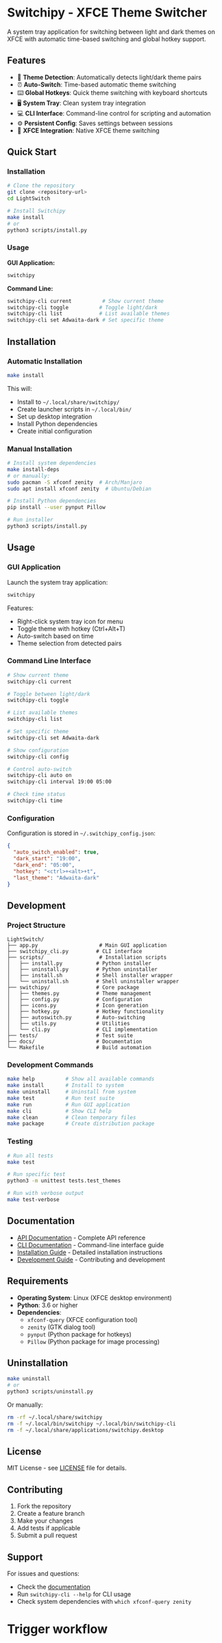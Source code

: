 # Switchipy - XFCE Theme Switcher

A system tray application for switching between light and dark themes on XFCE with automatic time-based switching and global hotkey support.

## Features

- 🎨 **Theme Detection**: Automatically detects light/dark theme pairs
- ⏰ **Auto-Switch**: Time-based automatic theme switching
- ⌨️ **Global Hotkeys**: Quick theme switching with keyboard shortcuts
- 🖥️ **System Tray**: Clean system tray integration
- 💻 **CLI Interface**: Command-line control for scripting and automation
- ⚙️ **Persistent Config**: Saves settings between sessions
- 🎯 **XFCE Integration**: Native XFCE theme switching

## Quick Start

### Installation

```bash
# Clone the repository
git clone <repository-url>
cd LightSwitch

# Install Switchipy
make install
# or
python3 scripts/install.py
```

### Usage

**GUI Application:**
```bash
switchipy
```

**Command Line:**
```bash
switchipy-cli current          # Show current theme
switchipy-cli toggle          # Toggle light/dark
switchipy-cli list            # List available themes
switchipy-cli set Adwaita-dark # Set specific theme
```

## Installation

### Automatic Installation

```bash
make install
```

This will:
- Install to `~/.local/share/switchipy/`
- Create launcher scripts in `~/.local/bin/`
- Set up desktop integration
- Install Python dependencies
- Create initial configuration

### Manual Installation

```bash
# Install system dependencies
make install-deps
# or manually:
sudo pacman -S xfconf zenity  # Arch/Manjaro
sudo apt install xfconf zenity  # Ubuntu/Debian

# Install Python dependencies
pip install --user pynput Pillow

# Run installer
python3 scripts/install.py
```

## Usage

### GUI Application

Launch the system tray application:

```bash
switchipy
```

Features:
- Right-click system tray icon for menu
- Toggle theme with hotkey (Ctrl+Alt+T)
- Auto-switch based on time
- Theme selection from detected pairs

### Command Line Interface

```bash
# Show current theme
switchipy-cli current

# Toggle between light/dark
switchipy-cli toggle

# List available themes
switchipy-cli list

# Set specific theme
switchipy-cli set Adwaita-dark

# Show configuration
switchipy-cli config

# Control auto-switch
switchipy-cli auto on
switchipy-cli interval 19:00 05:00

# Check time status
switchipy-cli time
```

### Configuration

Configuration is stored in `~/.switchipy_config.json`:

```json
{
  "auto_switch_enabled": true,
  "dark_start": "19:00",
  "dark_end": "05:00",
  "hotkey": "<ctrl>+<alt>+t",
  "last_theme": "Adwaita-dark"
}
```

## Development

### Project Structure

```
LightSwitch/
├── app.py                    # Main GUI application
├── switchipy_cli.py         # CLI interface
├── scripts/                  # Installation scripts
│   ├── install.py           # Python installer
│   ├── uninstall.py         # Python uninstaller
│   ├── install.sh           # Shell installer wrapper
│   └── uninstall.sh         # Shell uninstaller wrapper
├── switchipy/               # Core package
│   ├── themes.py            # Theme management
│   ├── config.py            # Configuration
│   ├── icons.py             # Icon generation
│   ├── hotkey.py            # Hotkey functionality
│   ├── autoswitch.py        # Auto-switching
│   ├── utils.py             # Utilities
│   └── cli.py               # CLI implementation
├── tests/                   # Test suite
├── docs/                    # Documentation
└── Makefile                 # Build automation
```

### Development Commands

```bash
make help          # Show all available commands
make install       # Install to system
make uninstall     # Uninstall from system
make test          # Run test suite
make run           # Run GUI application
make cli           # Show CLI help
make clean         # Clean temporary files
make package       # Create distribution package
```

### Testing

```bash
# Run all tests
make test

# Run specific test
python3 -m unittest tests.test_themes

# Run with verbose output
make test-verbose
```

## Documentation

- [API Documentation](docs/API.md) - Complete API reference
- [CLI Documentation](docs/CLI.md) - Command-line interface guide
- [Installation Guide](docs/INSTALLATION.md) - Detailed installation instructions
- [Development Guide](docs/DEVELOPMENT.md) - Contributing and development

## Requirements

- **Operating System**: Linux (XFCE desktop environment)
- **Python**: 3.6 or higher
- **Dependencies**: 
  - `xfconf-query` (XFCE configuration tool)
  - `zenity` (GTK dialog tool)
  - `pynput` (Python package for hotkeys)
  - `Pillow` (Python package for image processing)

## Uninstallation

```bash
make uninstall
# or
python3 scripts/uninstall.py
```

Or manually:
```bash
rm -rf ~/.local/share/switchipy
rm -f ~/.local/bin/switchipy ~/.local/bin/switchipy-cli
rm -f ~/.local/share/applications/switchipy.desktop
```

## License

MIT License - see [LICENSE](LICENSE) file for details.

## Contributing

1. Fork the repository
2. Create a feature branch
3. Make your changes
4. Add tests if applicable
5. Submit a pull request

## Support

For issues and questions:
- Check the [documentation](docs/)
- Run `switchipy-cli --help` for CLI usage
- Check system dependencies with `which xfconf-query zenity`
# Trigger workflow
